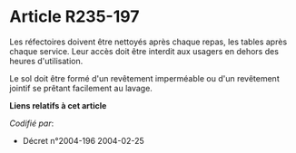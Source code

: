 # Article R235-197

Les réfectoires doivent être nettoyés après chaque repas, les tables après chaque service. Leur accès doit être interdit aux
usagers en dehors des heures d'utilisation.

Le sol doit être formé d'un revêtement imperméable ou d'un revêtement jointif se prêtant facilement au lavage.

**Liens relatifs à cet article**

_Codifié par_:

  - Décret n°2004-196 2004-02-25
